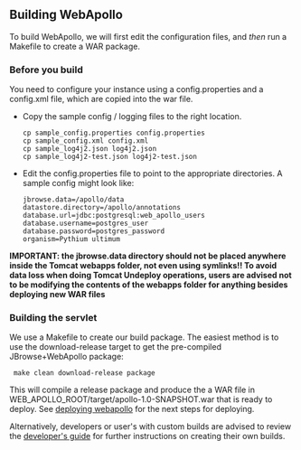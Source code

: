 Building WebApollo
--------------------

To build WebApollo, we will first edit the configuration files, and *then* run a Makefile to create a WAR package.

### Before you build

You need to configure your instance using a config.properties and a
config.xml file, which are copied into the war file.

-   Copy the sample config / logging files to the right location.

    ```
    cp sample_config.properties config.properties
    cp sample_config.xml config.xml
    cp sample_log4j2.json log4j2.json
    cp sample_log4j2-test.json log4j2-test.json
    ```

-   Edit the config.properties file to point to the appropriate directories. A sample config might look like:

    ```
    jbrowse.data=/apollo/data
    datastore.directory=/apollo/annotations
    database.url=jdbc:postgresql:web_apollo_users
    database.username=postgres_user
    database.password=postgres_password
    organism=Pythium ultimum
    ```

**IMPORTANT: the jbrowse.data directory should not be placed
anywhere inside the Tomcat webapps folder, not even using
symlinks!! To avoid data loss when doing Tomcat Undeploy operations,
users are advised not to be modifying the contents of the webapps folder
for anything besides deploying new WAR files**

### Building the servlet

We use a Makefile to create our build package. The easiest method is to use the
download-release target to get the pre-compiled JBrowse+WebApollo package:

     make clean download-release package

This will compile a release package and produce the a WAR file in WEB_APOLLO_ROOT/target/apollo-1.0-SNAPSHOT.war that is ready to deploy. See [deploying webapollo](Deploy.md) for the next steps for deploying.

Alternatively, developers or user's with custom builds are advised to review the [developer's guide](Developer.md) for further instructions on creating their own builds.
